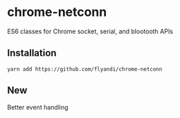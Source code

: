 # chrome-netconn

ES6 classes for Chrome socket, serial, and blootooth APIs

## Installation

```
yarn add https://github.com/flyandi/chrome-netconn
```

## New

Better event handling
